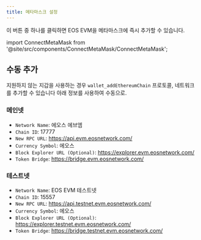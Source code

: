 ```yaml
---
title: 메타마스크 설정
---
```


이 버튼 중 하나를 클릭하면 EOS EVM을 메타마스크에 즉시 추가할 수 있습니다.

<!-- translation-ignore -->

import ConnectMetaMask from '@site/src/components/ConnectMetaMask/ConnectMetaMask';

<ConnectMetaMask />

<!-- end-translation-ignore -->


## 수동 추가

지원하지 않는 지갑을 사용하는 경우 `wallet_addEthereumChain` 프로토콜, 네트워크를 추가할 수 있습니다
아래 정보를 사용하여 수동으로.


### 메인넷

* `Network Name`: 에오스 에브엠
* `Chain ID`: 17777
* `New RPC URL`: https://api.evm.eosnetwork.com/
* `Currency Symbol`: 에오스
* `Block Explorer URL (Optional)`: https://explorer.evm.eosnetwork.com/
* `Token Bridge`: https://bridge.evm.eosnetwork.com/

### 테스트넷

* `Network Name`: EOS EVM 테스트넷
* `Chain ID`: 15557
* `New RPC URL`: https://api.testnet.evm.eosnetwork.com/
* `Currency Symbol`: 에오스
* `Block Explorer URL (Optional)`: https://explorer.testnet.evm.eosnetwork.com/
* `Token Bridge`: https://bridge.testnet.evm.eosnetwork.com/

